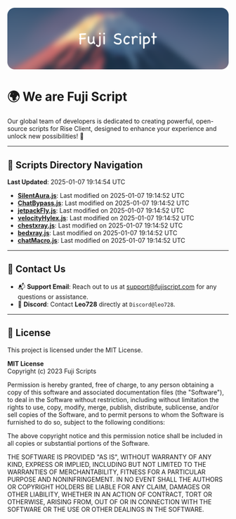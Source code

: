 ![Banner](.github/b.webp)

# 🌍 **We are Fuji Script**

Our global team of developers is dedicated to creating powerful, open-source scripts for Rise Client, designed to enhance your experience and unlock new possibilities! 🌟

---
<!-- SCRIPTS_NAVIGATION_START -->
## 📂 **Scripts Directory Navigation**

**Last Updated**: 2025-01-07 19:14:54 UTC

- **[SilentAura.js](scripts/SilentAura.js)**: Last modified on 2025-01-07 19:14:52 UTC
- **[ChatBypass.js](scripts/ChatBypass.js)**: Last modified on 2025-01-07 19:14:52 UTC
- **[jetpackFly.js](scripts/jetpackFly.js)**: Last modified on 2025-01-07 19:14:52 UTC
- **[velocityHylex.js](scripts/velocityHylex.js)**: Last modified on 2025-01-07 19:14:52 UTC
- **[chestxray.js](scripts/chestxray.js)**: Last modified on 2025-01-07 19:14:52 UTC
- **[bedxray.js](scripts/bedxray.js)**: Last modified on 2025-01-07 19:14:52 UTC
- **[chatMacro.js](scripts/chatMacro.js)**: Last modified on 2025-01-07 19:14:52 UTC

<!-- SCRIPTS_NAVIGATION_END -->

---

## 💬 **Contact Us**  
- 📬 **Support Email**: Reach out to us at [support@fujiscript.com](mailto:support@fujiscript.com) for any questions or assistance.  
- 💬 **Discord**: Contact **Leo728** directly at `Discord@leo728`.

---

## 📜 **License**

This project is licensed under the MIT License.  

**MIT License**  
Copyright (c) 2023 Fuji Scripts  

Permission is hereby granted, free of charge, to any person obtaining a copy of this software and associated documentation files (the "Software"), to deal in the Software without restriction, including without limitation the rights to use, copy, modify, merge, publish, distribute, sublicense, and/or sell copies of the Software, and to permit persons to whom the Software is furnished to do so, subject to the following conditions:  

The above copyright notice and this permission notice shall be included in all copies or substantial portions of the Software.  

THE SOFTWARE IS PROVIDED "AS IS", WITHOUT WARRANTY OF ANY KIND, EXPRESS OR IMPLIED, INCLUDING BUT NOT LIMITED TO THE WARRANTIES OF MERCHANTABILITY, FITNESS FOR A PARTICULAR PURPOSE AND NONINFRINGEMENT. IN NO EVENT SHALL THE AUTHORS OR COPYRIGHT HOLDERS BE LIABLE FOR ANY CLAIM, DAMAGES OR OTHER LIABILITY, WHETHER IN AN ACTION OF CONTRACT, TORT OR OTHERWISE, ARISING FROM, OUT OF OR IN CONNECTION WITH THE SOFTWARE OR THE USE OR OTHER DEALINGS IN THE SOFTWARE.  
